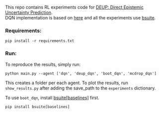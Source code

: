 This repo contains RL experiments code for [DEUP: Direct Epistemic Uncertainty Prediction]().  
DQN implementation is based on [here](https://github.com/pluebcke/dqn_experiments) and all the experiments use [bsuite](https://github.com/deepmind/bsuite).

### Requirements:

```
pip install -r requirements.txt
```

### Run:

To reproduce the results, simply run:
```
python main.py --agent ['dqn', 'deup_dqn', 'boot_dqn', 'mcdrop_dqn']
```
This creates a folder per each agent. 
To plot the results, run `show_results.py` after adding the save_path to the `experiments` dictionary.

To use `boot_dqn`, install [bsuite[baselines]](https://github.com/deepmind/bsuite/tree/master/bsuite/baselines) first.
```
pip install bsuite[baselines]
```
